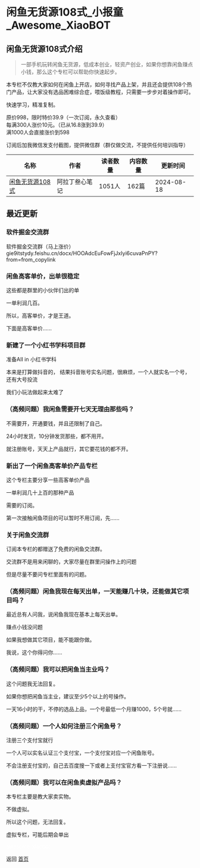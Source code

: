 # 闲鱼无货源108式_小报童_Awesome_XiaoBOT

## 闲鱼无货源108式介绍
> 一部手机玩转闲鱼无货源，低成本创业，轻资产创业，如果你想靠闲鱼赚点小钱，那么这个专栏可以帮助你快速起步。    
    
本专栏不仅教大家如何在闲鱼上开店，如何寻找产品上架，并且还会提供108个热门产品，让大家没有选品困难综合症，喂饭级教程，只需要一步步对着操作即可。    
    
快速学习，精准复制。    
    
原价998，限时特价39.9（一次订阅，永久查看）    
每满300人涨价10元。（已从16.8涨到39.9）    
满1000人会直接涨价到598    
    
订阅后加我微信发支付截图，提供微信群（群仅做交流，不提供任何培训指导）  
  


|名称|作者|读者数量|内容数量|更新时间|
|---|---|---|---|---|
|[闲鱼无货源108式](https://xiaobot.net/p/maotai?refer=9c3f1c95-a052-465a-9902-f6d75080262a)|阿拉丁叁心笔记|1051人|162篇|2024-08-18|

## 最近更新
### 软件掘金交流群

软件掘金交流群（马上涨价）gie9itstydy.feishu.cn/docx/HOOAdcEuFowFjJxIyi6cuvaPnPY?from=from_copylink

### 闲鱼高客单价，出单很稳定

这些都是群里的小伙伴们出的单

一单利润几百。

所以，高客单价，才是王道。

下面是高客单价......

### 新建了一个小红书学科项目群

准备AII in 小红书学科

本来是打算做抖音的， 结果抖音账号实名问题，很麻烦，一个人就实名一个号，还有大号投流

我们小玩法做起来太难了

### （高频问题）我闲鱼需要开七天无理由那些吗？

不需要开，开通要钱，并且还限制了自己。

24小时发货，10分钟发货那些，都不用开。

就注册账号，天天上产品就行，其它要花钱的都不开。

### 新出了一个闲鱼高客单价产品专栏

这个专栏主要分享一些高客单价产品

一单利润几十上百的那种产品

需要的订阅。

第一次接触闲鱼项目的可以暂时不用订阅，先......

### 关于闲鱼交流群

订阅本专栏的都赠送了免费的闲鱼交流群。

交流群不是用来闲聊的，大家尽量在群里问操作上的问题

但是尽量不要问专栏里面有的问题。

### （高频问题）闲鱼我现在每天出单，一天能赚几十块，还能做其它项目吗？

最近总有人问我，说闲鱼我现在基本上每天出单。

赚点小钱没问题

如果我想做其它项目，能不能跟你做。

我说，这个你得问你......

### （高频问题）我可以把闲鱼当主业吗？

这个问题我无法回复。

如果你想把闲鱼当主业，建议至少5个以上的号操作。

一天16小时的干，不停的选品上品，一个号最低一个月赚1000，5个号就......

### （高频问题）一个人如何注册三个闲鱼号？

注册三个支付宝就行

一个人可以实名认证三个支付宝，一个支付宝对应一个闲鱼账号。

不会注册支付宝的，自己去百度搜一下或者上支付宝官方看一下注册说......

### （高频问题）我可以在闲鱼卖虚拟产品吗？

本专栏主要是教大家卖实物。

不做虚拟。

所以这个问题，无法回复。

虚拟专栏，可能后期会单出


<a href="https://github.com/Reno9527/awesome-xiaobot" style="color: white; text-decoration: none;">awesome-xiaobot</a>

返回 [首页](../README.md)
